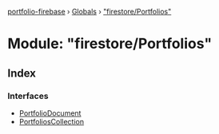 [portfolio-firebase](../README.md) › [Globals](../globals.md) › ["firestore/Portfolios"](_firestore_portfolios_.md)

# Module: "firestore/Portfolios"

## Index

### Interfaces

* [PortfolioDocument](../interfaces/_firestore_portfolios_.portfoliodocument.md)
* [PortfoliosCollection](../interfaces/_firestore_portfolios_.portfolioscollection.md)
